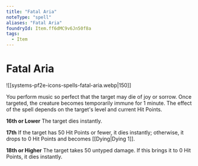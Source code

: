 ```yaml
---
title: "Fatal Aria"
noteType: "spell"
aliases: "Fatal Aria"
foundryId: Item.ff6dMC9v6Jn50f8a
tags:
  - Item
---
```


# Fatal Aria
![[systems-pf2e-icons-spells-fatal-aria.webp|150]]

You perform music so perfect that the target may die of joy or sorrow. Once targeted, the creature becomes temporarily immune for 1 minute. The effect of the spell depends on the target's level and current Hit Points.

**16th or Lower** The target dies instantly.

**17th** If the target has 50 Hit Points or fewer, it dies instantly; otherwise, it drops to 0 Hit Points and becomes [[Dying|Dying 1]].

**18th or Higher** The target takes 50 untyped damage. If this brings it to 0 Hit Points, it dies instantly.
